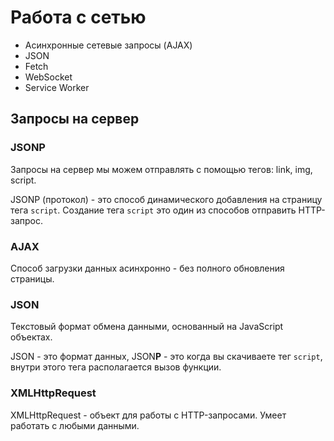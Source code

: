 # Работа с сетью
- Асинхронные сетевые запросы (AJAX)
- JSON
- Fetch
- WebSocket
- Service Worker

## Запросы на сервер

### JSONP
Запросы на сервер мы можем отправлять с помощью тегов: link, img, script.

JSONP (протокол) - это способ динамического добавления на страницу тега `script`. Создание тега `script` это один из способов отправить HTTP-запрос.

### AJAX
Способ загрузки данных асинхронно - без полного обновления страницы.

### JSON
Текстовый формат обмена данными, основанный на JavaScript объектах.

JSON - это формат данных, JSON**P** - это когда вы скачиваете тег `script`, внутри этого тега располагается вызов функции.

### XMLHttpRequest
XMLHttpRequest - объект для работы с HTTP-запросами. Умеет работать с любыми данными.
